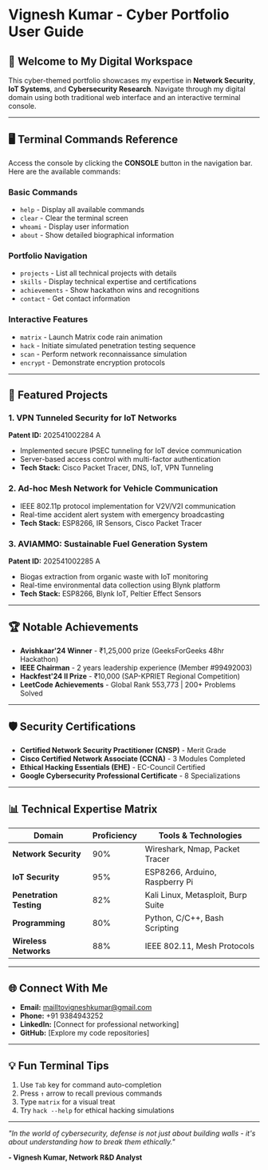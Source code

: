 # Vignesh Kumar - Cyber Portfolio User Guide

## 🚀 Welcome to My Digital Workspace

This cyber-themed portfolio showcases my expertise in **Network Security**, **IoT Systems**, and **Cybersecurity Research**. Navigate through my digital domain using both traditional web interface and an interactive terminal console.

---

## 🖥️ Terminal Commands Reference

Access the console by clicking the **CONSOLE** button in the navigation bar. Here are the available commands:

### Basic Commands
- `help` - Display all available commands
- `clear` - Clear the terminal screen
- `whoami` - Display user information
- `about` - Show detailed biographical information

### Portfolio Navigation
- `projects` - List all technical projects with details
- `skills` - Display technical expertise and certifications
- `achievements` - Show hackathon wins and recognitions
- `contact` - Get contact information

### Interactive Features
- `matrix` - Launch Matrix code rain animation
- `hack` - Initiate simulated penetration testing sequence
- `scan` - Perform network reconnaissance simulation
- `encrypt` - Demonstrate encryption protocols

---

## 🔧 Featured Projects

### 1. VPN Tunneled Security for IoT Networks
**Patent ID:** 202541002284 A
- Implemented secure IPSEC tunneling for IoT device communication
- Server-based access control with multi-factor authentication
- **Tech Stack:** Cisco Packet Tracer, DNS, IoT, VPN Tunneling

### 2. Ad-hoc Mesh Network for Vehicle Communication
- IEEE 802.11p protocol implementation for V2V/V2I communication
- Real-time accident alert system with emergency broadcasting
- **Tech Stack:** ESP8266, IR Sensors, Cisco Packet Tracer

### 3. AVIAMMO: Sustainable Fuel Generation System
**Patent ID:** 202541002285 A
- Biogas extraction from organic waste with IoT monitoring
- Real-time environmental data collection using Blynk platform
- **Tech Stack:** ESP8266, Blynk IoT, Peltier Effect Sensors

---

## 🏆 Notable Achievements

- **Avishkaar'24 Winner** - ₹1,25,000 prize (GeeksForGeeks 48hr Hackathon)
- **IEEE Chairman** - 2 years leadership experience (Member #99492003)
- **Hackfest'24 II Prize** - ₹10,000 (SAP-KPRIET Regional Competition)
- **LeetCode Achievements** - Global Rank 553,773 | 200+ Problems Solved

---

## 🛡️ Security Certifications

- **Certified Network Security Practitioner (CNSP)** - Merit Grade
- **Cisco Certified Network Associate (CCNA)** - 3 Modules Completed
- **Ethical Hacking Essentials (EHE)** - EC-Council Certified
- **Google Cybersecurity Professional Certificate** - 8 Specializations

---

## 📊 Technical Expertise Matrix

| Domain | Proficiency | Tools & Technologies |
|--------|-------------|---------------------|
| **Network Security** | 90% | Wireshark, Nmap, Packet Tracer |
| **IoT Security** | 95% | ESP8266, Arduino, Raspberry Pi |
| **Penetration Testing** | 82% | Kali Linux, Metasploit, Burp Suite |
| **Programming** | 80% | Python, C/C++, Bash Scripting |
| **Wireless Networks** | 88% | IEEE 802.11, Mesh Protocols |

---

## 🌐 Connect With Me

- **Email:** mailltovigneshkumar@gmail.com
- **Phone:** +91 9384943252
- **LinkedIn:** [Connect for professional networking]
- **GitHub:** [Explore my code repositories]

---

## 💡 Fun Terminal Tips

1. Use `Tab` key for command auto-completion
2. Press `↑` arrow to recall previous commands
3. Type `matrix` for a visual treat
4. Try `hack --help` for ethical hacking simulations

---

*"In the world of cybersecurity, defense is not just about building walls - it's about understanding how to break them ethically."*

**- Vignesh Kumar, Network R&D Analyst**